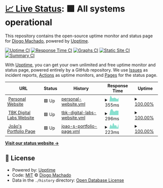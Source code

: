 # [📈 Live Status](https://status.diogomachado.pt): <!--live status--> **🟩 All systems operational**

This repository contains the open-source uptime monitor and status page for [Diogo Machado](https://www.diogomachado.pt/), powered by [Upptime](https://github.com/upptime/upptime).

[![Uptime CI](https://github.com/diogoalexsmachado/upptime-diogomachado.pt/workflows/Uptime%20CI/badge.svg)](https://github.com/diogoalexsmachado/upptime-diogomachado.pt/actions?query=workflow%3A%22Uptime+CI%22)
[![Response Time CI](https://github.com/diogoalexsmachado/upptime-diogomachado.pt/workflows/Response%20Time%20CI/badge.svg)](https://github.com/diogoalexsmachado/upptime-diogomachado.pt/actions?query=workflow%3A%22Response+Time+CI%22)
[![Graphs CI](https://github.com/diogoalexsmachado/upptime-diogomachado.pt/workflows/Graphs%20CI/badge.svg)](https://github.com/diogoalexsmachado/upptime-diogomachado.pt/actions?query=workflow%3A%22Graphs+CI%22)
[![Static Site CI](https://github.com/diogoalexsmachado/upptime-diogomachado.pt/workflows/Static%20Site%20CI/badge.svg)](https://github.com/diogoalexsmachado/upptime-diogomachado.pt/actions?query=workflow%3A%22Static+Site+CI%22)
[![Summary CI](https://github.com/diogoalexsmachado/upptime-diogomachado.pt/workflows/Summary%20CI/badge.svg)](https://github.com/diogoalexsmachado/upptime-diogomachado.pt/actions?query=workflow%3A%22Summary+CI%22)

With [Upptime](https://upptime.js.org), you can get your own unlimited and free uptime monitor and status page, powered entirely by a GitHub repository. We use [Issues](https://github.com/diogoalexsmachado/upptime-diogomachado.pt/issues) as incident reports, [Actions](https://github.com/diogoalexsmachado/upptime-diogomachado.pt/actions) as uptime monitors, and [Pages](https://status.diogomachado.pt) for the status page.

<!--start: status pages-->
<!-- This summary is generated by Upptime (https://github.com/upptime/upptime) -->
<!-- Do not edit this manually, your changes will be overwritten -->
<!-- prettier-ignore -->
| URL | Status | History | Response Time | Uptime |
| --- | ------ | ------- | ------------- | ------ |
| <img alt="" src="https://icons.duckduckgo.com/ip3/www.diogomachado.pt.ico" height="13"> [Personal Website](https://www.diogomachado.pt) | 🟩 Up | [personal-website.yml](https://github.com/diogoalexsmachado/upptime-diogomachado.pt/commits/HEAD/history/personal-website.yml) | <details><summary><img alt="Response time graph" src="./graphs/personal-website/response-time-week.png" height="20"> 355ms</summary><br><a href="https://status.diogomachado.pt/history/personal-website"><img alt="Response time 344" src="https://img.shields.io/endpoint?url=https%3A%2F%2Fraw.githubusercontent.com%2Fdiogoalexsmachado%2Fupptime-diogomachado.pt%2FHEAD%2Fapi%2Fpersonal-website%2Fresponse-time.json"></a><br><a href="https://status.diogomachado.pt/history/personal-website"><img alt="24-hour response time 354" src="https://img.shields.io/endpoint?url=https%3A%2F%2Fraw.githubusercontent.com%2Fdiogoalexsmachado%2Fupptime-diogomachado.pt%2FHEAD%2Fapi%2Fpersonal-website%2Fresponse-time-day.json"></a><br><a href="https://status.diogomachado.pt/history/personal-website"><img alt="7-day response time 355" src="https://img.shields.io/endpoint?url=https%3A%2F%2Fraw.githubusercontent.com%2Fdiogoalexsmachado%2Fupptime-diogomachado.pt%2FHEAD%2Fapi%2Fpersonal-website%2Fresponse-time-week.json"></a><br><a href="https://status.diogomachado.pt/history/personal-website"><img alt="30-day response time 347" src="https://img.shields.io/endpoint?url=https%3A%2F%2Fraw.githubusercontent.com%2Fdiogoalexsmachado%2Fupptime-diogomachado.pt%2FHEAD%2Fapi%2Fpersonal-website%2Fresponse-time-month.json"></a><br><a href="https://status.diogomachado.pt/history/personal-website"><img alt="1-year response time 353" src="https://img.shields.io/endpoint?url=https%3A%2F%2Fraw.githubusercontent.com%2Fdiogoalexsmachado%2Fupptime-diogomachado.pt%2FHEAD%2Fapi%2Fpersonal-website%2Fresponse-time-year.json"></a></details> | <details><summary><a href="https://status.diogomachado.pt/history/personal-website">100.00%</a></summary><a href="https://status.diogomachado.pt/history/personal-website"><img alt="All-time uptime 99.98%" src="https://img.shields.io/endpoint?url=https%3A%2F%2Fraw.githubusercontent.com%2Fdiogoalexsmachado%2Fupptime-diogomachado.pt%2FHEAD%2Fapi%2Fpersonal-website%2Fuptime.json"></a><br><a href="https://status.diogomachado.pt/history/personal-website"><img alt="24-hour uptime 100.00%" src="https://img.shields.io/endpoint?url=https%3A%2F%2Fraw.githubusercontent.com%2Fdiogoalexsmachado%2Fupptime-diogomachado.pt%2FHEAD%2Fapi%2Fpersonal-website%2Fuptime-day.json"></a><br><a href="https://status.diogomachado.pt/history/personal-website"><img alt="7-day uptime 100.00%" src="https://img.shields.io/endpoint?url=https%3A%2F%2Fraw.githubusercontent.com%2Fdiogoalexsmachado%2Fupptime-diogomachado.pt%2FHEAD%2Fapi%2Fpersonal-website%2Fuptime-week.json"></a><br><a href="https://status.diogomachado.pt/history/personal-website"><img alt="30-day uptime 100.00%" src="https://img.shields.io/endpoint?url=https%3A%2F%2Fraw.githubusercontent.com%2Fdiogoalexsmachado%2Fupptime-diogomachado.pt%2FHEAD%2Fapi%2Fpersonal-website%2Fuptime-month.json"></a><br><a href="https://status.diogomachado.pt/history/personal-website"><img alt="1-year uptime 100.00%" src="https://img.shields.io/endpoint?url=https%3A%2F%2Fraw.githubusercontent.com%2Fdiogoalexsmachado%2Fupptime-diogomachado.pt%2FHEAD%2Fapi%2Fpersonal-website%2Fuptime-year.json"></a></details>
| <img alt="" src="https://icons.duckduckgo.com/ip3/www.tbk.digital.ico" height="13"> [TBK Digital Labs Website](https://www.tbk.digital) | 🟩 Up | [tbk-digital-labs-website.yml](https://github.com/diogoalexsmachado/upptime-diogomachado.pt/commits/HEAD/history/tbk-digital-labs-website.yml) | <details><summary><img alt="Response time graph" src="./graphs/tbk-digital-labs-website/response-time-week.png" height="20"> 296ms</summary><br><a href="https://status.diogomachado.pt/history/tbk-digital-labs-website"><img alt="Response time 262" src="https://img.shields.io/endpoint?url=https%3A%2F%2Fraw.githubusercontent.com%2Fdiogoalexsmachado%2Fupptime-diogomachado.pt%2FHEAD%2Fapi%2Ftbk-digital-labs-website%2Fresponse-time.json"></a><br><a href="https://status.diogomachado.pt/history/tbk-digital-labs-website"><img alt="24-hour response time 281" src="https://img.shields.io/endpoint?url=https%3A%2F%2Fraw.githubusercontent.com%2Fdiogoalexsmachado%2Fupptime-diogomachado.pt%2FHEAD%2Fapi%2Ftbk-digital-labs-website%2Fresponse-time-day.json"></a><br><a href="https://status.diogomachado.pt/history/tbk-digital-labs-website"><img alt="7-day response time 296" src="https://img.shields.io/endpoint?url=https%3A%2F%2Fraw.githubusercontent.com%2Fdiogoalexsmachado%2Fupptime-diogomachado.pt%2FHEAD%2Fapi%2Ftbk-digital-labs-website%2Fresponse-time-week.json"></a><br><a href="https://status.diogomachado.pt/history/tbk-digital-labs-website"><img alt="30-day response time 248" src="https://img.shields.io/endpoint?url=https%3A%2F%2Fraw.githubusercontent.com%2Fdiogoalexsmachado%2Fupptime-diogomachado.pt%2FHEAD%2Fapi%2Ftbk-digital-labs-website%2Fresponse-time-month.json"></a><br><a href="https://status.diogomachado.pt/history/tbk-digital-labs-website"><img alt="1-year response time 239" src="https://img.shields.io/endpoint?url=https%3A%2F%2Fraw.githubusercontent.com%2Fdiogoalexsmachado%2Fupptime-diogomachado.pt%2FHEAD%2Fapi%2Ftbk-digital-labs-website%2Fresponse-time-year.json"></a></details> | <details><summary><a href="https://status.diogomachado.pt/history/tbk-digital-labs-website">100.00%</a></summary><a href="https://status.diogomachado.pt/history/tbk-digital-labs-website"><img alt="All-time uptime 99.99%" src="https://img.shields.io/endpoint?url=https%3A%2F%2Fraw.githubusercontent.com%2Fdiogoalexsmachado%2Fupptime-diogomachado.pt%2FHEAD%2Fapi%2Ftbk-digital-labs-website%2Fuptime.json"></a><br><a href="https://status.diogomachado.pt/history/tbk-digital-labs-website"><img alt="24-hour uptime 100.00%" src="https://img.shields.io/endpoint?url=https%3A%2F%2Fraw.githubusercontent.com%2Fdiogoalexsmachado%2Fupptime-diogomachado.pt%2FHEAD%2Fapi%2Ftbk-digital-labs-website%2Fuptime-day.json"></a><br><a href="https://status.diogomachado.pt/history/tbk-digital-labs-website"><img alt="7-day uptime 100.00%" src="https://img.shields.io/endpoint?url=https%3A%2F%2Fraw.githubusercontent.com%2Fdiogoalexsmachado%2Fupptime-diogomachado.pt%2FHEAD%2Fapi%2Ftbk-digital-labs-website%2Fuptime-week.json"></a><br><a href="https://status.diogomachado.pt/history/tbk-digital-labs-website"><img alt="30-day uptime 100.00%" src="https://img.shields.io/endpoint?url=https%3A%2F%2Fraw.githubusercontent.com%2Fdiogoalexsmachado%2Fupptime-diogomachado.pt%2FHEAD%2Fapi%2Ftbk-digital-labs-website%2Fuptime-month.json"></a><br><a href="https://status.diogomachado.pt/history/tbk-digital-labs-website"><img alt="1-year uptime 100.00%" src="https://img.shields.io/endpoint?url=https%3A%2F%2Fraw.githubusercontent.com%2Fdiogoalexsmachado%2Fupptime-diogomachado.pt%2FHEAD%2Fapi%2Ftbk-digital-labs-website%2Fuptime-year.json"></a></details>
| <img alt="" src="https://icons.duckduckgo.com/ip3/joao.tbk.digital.ico" height="13"> [João's Portfolio Page](https://joao.tbk.digital) | 🟩 Up | [joao-s-portfolio-page.yml](https://github.com/diogoalexsmachado/upptime-diogomachado.pt/commits/HEAD/history/joao-s-portfolio-page.yml) | <details><summary><img alt="Response time graph" src="./graphs/joao-s-portfolio-page/response-time-week.png" height="20"> 223ms</summary><br><a href="https://status.diogomachado.pt/history/joao-s-portfolio-page"><img alt="Response time 172" src="https://img.shields.io/endpoint?url=https%3A%2F%2Fraw.githubusercontent.com%2Fdiogoalexsmachado%2Fupptime-diogomachado.pt%2FHEAD%2Fapi%2Fjoao-s-portfolio-page%2Fresponse-time.json"></a><br><a href="https://status.diogomachado.pt/history/joao-s-portfolio-page"><img alt="24-hour response time 294" src="https://img.shields.io/endpoint?url=https%3A%2F%2Fraw.githubusercontent.com%2Fdiogoalexsmachado%2Fupptime-diogomachado.pt%2FHEAD%2Fapi%2Fjoao-s-portfolio-page%2Fresponse-time-day.json"></a><br><a href="https://status.diogomachado.pt/history/joao-s-portfolio-page"><img alt="7-day response time 223" src="https://img.shields.io/endpoint?url=https%3A%2F%2Fraw.githubusercontent.com%2Fdiogoalexsmachado%2Fupptime-diogomachado.pt%2FHEAD%2Fapi%2Fjoao-s-portfolio-page%2Fresponse-time-week.json"></a><br><a href="https://status.diogomachado.pt/history/joao-s-portfolio-page"><img alt="30-day response time 207" src="https://img.shields.io/endpoint?url=https%3A%2F%2Fraw.githubusercontent.com%2Fdiogoalexsmachado%2Fupptime-diogomachado.pt%2FHEAD%2Fapi%2Fjoao-s-portfolio-page%2Fresponse-time-month.json"></a><br><a href="https://status.diogomachado.pt/history/joao-s-portfolio-page"><img alt="1-year response time 173" src="https://img.shields.io/endpoint?url=https%3A%2F%2Fraw.githubusercontent.com%2Fdiogoalexsmachado%2Fupptime-diogomachado.pt%2FHEAD%2Fapi%2Fjoao-s-portfolio-page%2Fresponse-time-year.json"></a></details> | <details><summary><a href="https://status.diogomachado.pt/history/joao-s-portfolio-page">100.00%</a></summary><a href="https://status.diogomachado.pt/history/joao-s-portfolio-page"><img alt="All-time uptime 100.00%" src="https://img.shields.io/endpoint?url=https%3A%2F%2Fraw.githubusercontent.com%2Fdiogoalexsmachado%2Fupptime-diogomachado.pt%2FHEAD%2Fapi%2Fjoao-s-portfolio-page%2Fuptime.json"></a><br><a href="https://status.diogomachado.pt/history/joao-s-portfolio-page"><img alt="24-hour uptime 100.00%" src="https://img.shields.io/endpoint?url=https%3A%2F%2Fraw.githubusercontent.com%2Fdiogoalexsmachado%2Fupptime-diogomachado.pt%2FHEAD%2Fapi%2Fjoao-s-portfolio-page%2Fuptime-day.json"></a><br><a href="https://status.diogomachado.pt/history/joao-s-portfolio-page"><img alt="7-day uptime 100.00%" src="https://img.shields.io/endpoint?url=https%3A%2F%2Fraw.githubusercontent.com%2Fdiogoalexsmachado%2Fupptime-diogomachado.pt%2FHEAD%2Fapi%2Fjoao-s-portfolio-page%2Fuptime-week.json"></a><br><a href="https://status.diogomachado.pt/history/joao-s-portfolio-page"><img alt="30-day uptime 100.00%" src="https://img.shields.io/endpoint?url=https%3A%2F%2Fraw.githubusercontent.com%2Fdiogoalexsmachado%2Fupptime-diogomachado.pt%2FHEAD%2Fapi%2Fjoao-s-portfolio-page%2Fuptime-month.json"></a><br><a href="https://status.diogomachado.pt/history/joao-s-portfolio-page"><img alt="1-year uptime 100.00%" src="https://img.shields.io/endpoint?url=https%3A%2F%2Fraw.githubusercontent.com%2Fdiogoalexsmachado%2Fupptime-diogomachado.pt%2FHEAD%2Fapi%2Fjoao-s-portfolio-page%2Fuptime-year.json"></a></details>

<!--end: status pages-->

[**Visit our status website →**](https://status.diogomachado.pt)

## 📄 License

- Powered by: [Upptime](https://github.com/upptime/upptime)
- Code: [MIT](./LICENSE) © [Diogo Machado](https://www.diogomachado.pt/)
- Data in the `./history` directory: [Open Database License](https://opendatacommons.org/licenses/odbl/1-0/)
